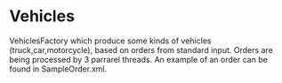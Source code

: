 # Vehicles
VehiclesFactory which produce some kinds of vehicles (truck,car,motorcycle), based on orders from standard input.
Orders are being processed by 3 parrarel threads.
An example of an order can be found in SampleOrder.xml.
